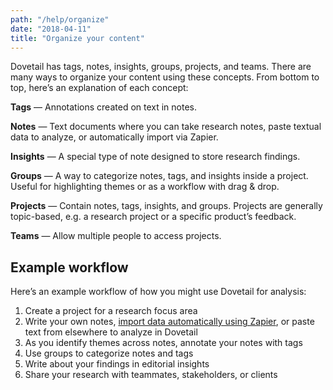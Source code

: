 ```yaml
---
path: "/help/organize"
date: "2018-04-11"
title: "Organize your content"
---
```


Dovetail has tags, notes, insights, groups, projects, and teams. There are many ways to organize your content using these concepts. From bottom to top, here’s an explanation of each concept:

**Tags** — Annotations created on text in notes.

**Notes** — Text documents where you can take research notes, paste textual data to analyze, or automatically import via Zapier.

**Insights** — A special type of note designed to store research findings.

**Groups** — A way to categorize notes, tags, and insights inside a project. Useful for highlighting themes or as a workflow with drag & drop.

**Projects** — Contain notes, tags, insights, and groups. Projects are generally topic-based, e.g. a research project or a specific product’s feedback.

**Teams** — Allow multiple people to access projects.

## Example workflow

Here’s an example workflow of how you might use Dovetail for analysis:

1.  Create a project for a research focus area
1.  Write your own notes, [import data automatically using Zapier](), or paste text from elsewhere to analyze in Dovetail
1.  As you identify themes across notes, annotate your notes with tags
1.  Use groups to categorize notes and tags
1.  Write about your findings in editorial insights
1.  Share your research with teammates, stakeholders, or clients
